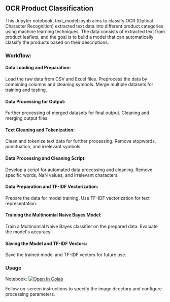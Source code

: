 ## OCR Product Classification

This Jupyter notebook, text_model.ipynb aims to classify OCR (Optical Character Recognition) extracted text data into different product categories using machine learning techniques. The data consists of extracted text from product leaflets, and the goal is to build a model that can automatically classify the products based on their descriptions.

### Workflow:
#### Data Loading and Preparation:
Load the raw data from CSV and Excel files.
Preprocess the data by combining columns and cleaning symbols.
Merge multiple datasets for training and testing.

#### Data Processing for Output:
Further processing of merged datasets for final output.
Cleaning and merging output files.

#### Text Cleaning and Tokenization:
Clean and tokenize text data for further processing.
Remove stopwords, punctuation, and irrelevant symbols.

#### Data Processing and Cleaning Script:
Develop a script for automated data processing and cleaning.
Remove specific words, NaN values, and irrelevant characters.

#### Data Preparation and TF-IDF Vectorization:
Prepare the data for model training.
Use TF-IDF vectorization for text representation.

#### Training the Multinomial Naive Bayes Model:
Train a Multinomial Naive Bayes classifier on the prepared data.
Evaluate the model's accuracy.

#### Saving the Model and TF-IDF Vectors:
Save the trained model and TF-IDF vectors for future use.

### Usage
Notebook: <a target="_blank" href="https://colab.research.google.com/github/ricocf/Leaflet-Product-Classification/blob/main/text_model/text_model.ipynb">
  <img src="https://colab.research.google.com/assets/colab-badge.svg" alt="Open In Colab"/>
</a>

Follow on-screen instructions to specify the image directory and configure processing parameters.

